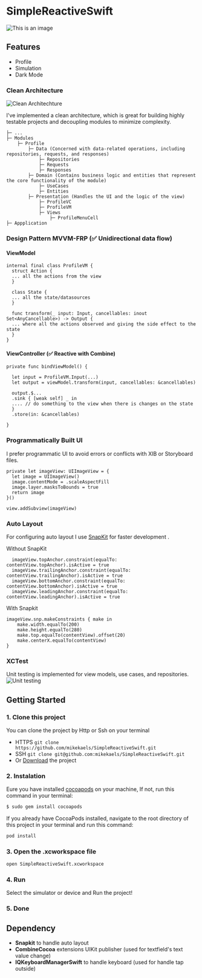 # SimpleReactiveSwift

![This is an image](https://ik.imagekit.io/m1ke1magek1t/Group%202_uWzon_8q4.png?updatedAt=1709488218399)

## Features
- Profile
- Simulation
- Dark Mode

### Clean Architecture
![Clean Architechture](https://ik.imagekit.io/m1ke1magek1t/CleanArch.png?updatedAt=1705685276939)

I've implemented a clean architecture, which is great for building highly testable projects and decoupling modules to minimize complexity.
```
├─ ...
├─ Modules
    ├─ Profile
        ├─ Data (Concerned with data-related operations, including repositories, requests, and responses)
            ├─ Repositories
            ├─ Requests
            ├─ Responses
        ├─ Domain (Contains business logic and entities that represent the core functionality of the module)
            ├─ UseCases
            ├─ Entities
        ├─ Presentation (Handles the UI and the logic of the view)
            ├─ ProfileVC
            ├─ ProfileVM
            ├─ Views
                ├─ ProfileMenuCell
├─ Appplication
```

### Design Pattern MVVM-FRP (✅ Unidirectional data flow)
#### ViewModel
```
internal final class ProfileVM {
  struct Action {
  ... all the actions from the view
  }

  class State {
  ... all the state/datasources
  }

  func transform(_ input: Input, cancellables: inout Set<AnyCancellable>) -> Output {
  ... where all the actions observed and giving the side effect to the state
  }
}
```

#### ViewController (✅ Reactive with Combine)
```
private func bindViewModel() {

  let input = ProfileVM.Input(...)
  let output = viewModel.transform(input, cancellables: &cancellables)

  output.$...
  .sink { [weak self] _ in
  .... // do something to the view when there is changes on the state
  }
  .store(in: &cancellables)

}
```

### Programmatically Built UI
I prefer programmatic UI to avoid errors or conflicts with XIB or Storyboard files.
```
private let imageView: UIImageView = {
  let image = UIImageView()
  image.contentMode = .scaleAspectFill
  image.layer.masksToBounds = true
  return image
}()
        
view.addSubview(imageView)
```

### Auto Layout
For configuring auto layout I use [SnapKit](https://github.com/SnapKit/SnapKit) for faster development .

Without SnapKit
```
  imageView.topAnchor.constraint(equalTo: contentView.topAnchor).isActive = true
  imageView.trailingAnchor.constraint(equalTo: contentView.trailingAnchor).isActive = true
  imageView.bottomAnchor.constraint(equalTo: contentView.bottomAnchor).isActive = true
  imageView.leadingAnchor.constraint(equalTo: contentView.leadingAnchor).isActive = true
```

With Snapkit
```
imageView.snp.makeConstraints { make in
    make.width.equalTo(200)
    make.height.equalTo(280)
    make.top.equalTo(contentView).offset(20)
    make.centerX.equalTo(contentView)
}
```

### XCTest
Unit testing is implemented for view models, use cases, and repositories.
![Unit testing](https://ik.imagekit.io/m1ke1magek1t/Group%203_aCrbsvoOd.png?updatedAt=1709488218128)


## Getting Started
### 1. Clone this project
You can clone the project by Http or Ssh on your terminal
- HTTPS ``` git clone https://github.com/mikekaels/SimpleReactiveSwift.git ```
- SSH ``` git clone git@github.com:mikekaels/SimpleReactiveSwift.git ```
- Or [Download](https://github.com/mikekaels/SimpleReactiveSwift/archive/refs/heads/main.zip) the project


### 2. Instalation

Eure you have installed [cocoapods](https://cocoapods.org/) on your machine, If not, run this command in your terminal: 
```bash
$ sudo gem install cocoapods
```
If you already have CocoaPods installed, navigate to the root directory of this project in your terminal and run this command:
```bash
pod install
```
### 3. Open the .xcworkspace file
```bash
open SimpleReactiveSwift.xcworkspace
```

### 4. Run
Select the simulator or device
and Run the project!

### 5. Done

## Dependency
- **Snapkit** to handle auto layout
- **CombineCocoa** extensions UIKit publisher (used for textfield's text value change)
- **IQKeyboardManagerSwift** to handle keyboard (used for handle tap outside)
